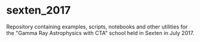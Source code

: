 # sexten_2017
Repository containing examples, scripts, notebooks and other utilities for the "Gamma Ray Astrophysics with CTA" school held in Sexten in July 2017.
